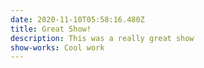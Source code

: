 ```yaml
---
date: 2020-11-10T05:58:16.480Z
title: Great Show!
description: This was a really great show
show-works: Cool work
---
```

